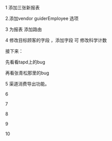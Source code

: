 1 添加三张新报表

2.添加vendor guiderEmployee 选项

3 为报表 添加路由

4 修改目标顾客的字段 ，添加字段 可 修改科学计数

接下来：

先看看tapd上的bug

再看张青松那里的bug

5 渠道消费导出功能。

6

7

8

9

10

